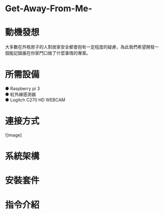 # Get-Away-From-Me-
# 動機發想  
大多數在外租房子的人對居家安全都會抱有一定程度的疑慮，為此我們希望開發一個能記錄誰在你家門口做了什麼事情的專案。

# 所需設備  
● Raspberry pi 3  
● 紅外線感測器  
● Logitch C270 HD WEBCAM

# 連接方式
![image]

# 系統架構
# 安裝套件
# 指令介紹

